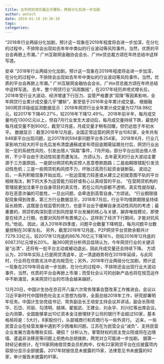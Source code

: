 ```yaml
---
title: 去年网贷成交量近乎腰斩，两极分化将进一步加剧
author: wetech
date: 2019-01-10 19:36:18
tags: 
categories: 
---
```

“2018年行业两级分化加剧，预计这一现象在2019年程度将会进一步加深，在分化的过程中，不排除会出现如去年年中类似的行业波动等风险事件。当然，优质的平台会再掀上市潮。” 广州互联网金融协会会长、广州e贷总裁方颂在年终总结中这样写道。
<!-- more -->
安卓
“2018年行业两级分化加剧，预计这一现象在2019年程度将会进一步加深，在分化的过程中，不排除会出现如去年年中类似的行业波动等风险事件。当然，优质的平台会再掀上市潮。” 广州互联网金融协会会长、广州e贷总裁方颂在年终总结中这样写道。
去年，整个网贷行业“风雨飘摇”，在2017年经历井喷式增长后，2018年受行业大波动、经济增速下行压力、监管严格要求“双降”等因素影响，全年网贷行业累计成交量几乎“腰斩”，甚至低于2016年全年累计成交量。
根据融360网贷评级组监测数据显示：2018年网贷行业全年累计成交量为12758.98亿元，较2017年下降40.27%，较2016年下降12.49%。
2018年前半年，每月成交量均在1300亿元以上，但自7月行业发生大波动后，每月成交量持续下跌，最低时每月成交量不到900亿，截至12月底，月成交量才稍有回暖，但仍远低于年初水平。
数据显示：截至2018年12月底，全国正常运营的网贷平台1082家，全年共有848家平台出现问题，比2017年的594家问题平台多254家。
2018年6月，行业几家影响力较大的平台先后发布清盘通稿或宣布项目逾期需延期兑付后，网贷行业出现一定的系统性风险，引发出借人“踩踏”事件，7月开始，部分平台出现出借人债转，不少平台由于流动性较差而遭淘汰。
方颂认为，去年夏天的行业大波动主要源于三方面原因，一是部分网贷机构实控人恶意卷款跑路；二是由期限错配引发流动性危机；三是一些网贷机构风控不力，坏账过高而引起资金链断裂。
波动之后，一系列积极现象开始出现。一批运营能力较差或从建立之初就意图不轨的平台相继淘汰，剩下的大多为运营能力较好或有心认真经营的平台。
“在营网贷机构的管理层更加注重平台自身项目的真实性，若在公司内部都不透明，真实性就存疑，存在恶意诈骗的可能性，一旦出问题，会牵连到高管自身。”方颂说。
“行业期限错配现象得到改善，第三方行业数据显示，2018年7月后，行业平均借款期限呈持续延长趋势，这既是合规监管的效力，也是平台出于缓解自身流动性风险的考虑；最重要的，网贷机构深刻意识到风控是平台发展的核心与关键，摒弃唯规模论，即使是在经济上行期，也要对风险怀有畏惧之心，这样到了经济下行期间，才能对抗风险。”他说。
因此，进入2018年四季度，问题平台数量下降明显，每月问题平台数量控制在30家左右。
另外，截至2018年12月底，P2P网贷平台贷款余额共计7279.33亿元，较2017年12月底的8676.76亿元下降16%，但较2016年12月底的6087.31亿元增长20%。
融360网贷分析师吕佳琦认为，今年网贷行业的关键词是“出清”，还将有一批平台主动或被动退出，因此月成交量还会持续下降。
方颂认为，2018年实际上已是网贷清退年，这一清退趋势将在2019年延续，与此同时，行业将在优胜劣汰中走向规范化；另外，2018年行业两级分化加剧，预计这一现象在2019年将会进一步加剧，在分化的过程中，不排除还会出现行业大波动事件，当然，优质的平台会再掀上市潮；而受社会认可的创新产品也将在规范运作中不断涌现，未来网贷行业的市场会越来越好。
 
 
12月20日，中国计生协在京召开八届六次常务理事会暨改革工作推进会。会议以习近平新时代中国特色社会主义思想为指导，全面总结2018年工作，研究部署明年任务。中国计生协党组书记、常务副会长王培安主持会议并讲话，副会长陈晓华、石岱、邓丽、勾清明、姚瑛、翟振武、王建业、刘永孚、刘兴红等出席会议。
业内测算，全国能够拿出10亿资本金注册理财子公司的银行不会超过50家，基本格局将是：5大行，8家股份行，头部城商行和农商行与一些外资行。
近来，一些民营企业在经营发展中遇到不少困难和问题。江苏在为民营企业“减负”、支持民营企业发展方面有哪些实招、硬招？
分析认为，掌管财权的民主党众院或将在边境墙、遣返非法移民等问题上拒绝向总统拨款，两党对立可能进一步加剧。
据第一财经记者统计，在119家网络借贷类会员机构中，仅有22家网贷平台在应披露项内容部分显示全部披露。2017年财报信息未披露的15家，法律意见书未披露的92家，审计报告未披露的91家。
